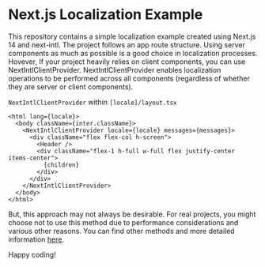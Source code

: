 # Next.js Localization Example

This repository contains a simple localization example created using Next.js 14 and next-intl. The project follows an app route structure. Using server components as much as possible is a good choice in localization processes. Hovever, If your project heavily relies on client components, you can use NextIntlClientProvider. NextIntlClientProvider enables localization operations to be performed across all components (regardless of whether they are server or client components).


`NextIntlClientProvider` within `[locale]/layout.tsx`



```tsx
<html lang={locale}>
  <body className={inter.className}>
    <NextIntlClientProvider locale={locale} messages={messages}>
      <div className="flex flex-col h-screen">
        <Header />
        <div className="flex-1 h-full w-full flex justify-center items-center">
          {children}
        </div>
      </div>
    </NextIntlClientProvider>
  </body>
</html>
```

But, this approach may not always be desirable. For real projects, you might choose not to use this method due to performance considerations and various other reasons. You can find other methods and more detailed information [here](https://next-intl-docs.vercel.app/docs/environments/server-client-components#missing-context).

Happy coding!